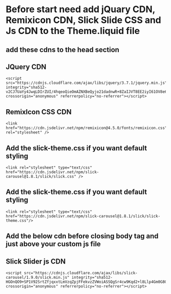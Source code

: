 # Before start need add jQuary CDN, Remixicon CDN, Slick Slide CSS and Js CDN to the Theme.liquid file 

## add these cdns to the head section 


## JQuery CDN
    <script src="https://cdnjs.cloudflare.com/ajax/libs/jquery/3.7.1/jquery.min.js" integrity="sha512-v2CJ7UaYy4JwqLDIrZUI/4hqeoQieOmAZNXBeQyjo21dadnwR+8ZaIJVT8EE2iyI61OV8e6M8PP2/4hpQINQ/g==" crossorigin="anonymous" referrerpolicy="no-referrer"></script>

## RemixIcon CSS CDN
    <link href="https://cdn.jsdelivr.net/npm/remixicon@4.5.0/fonts/remixicon.css" rel="stylesheet" />

## Add the slick-theme.css if you want default styling 
    <link rel="stylesheet" type="text/css" href="https://cdn.jsdelivr.net/npm/slick-carousel@1.8.1/slick/slick.css" />

    
## Add the slick-theme.css if you want default styling
    <link rel="stylesheet" type="text/css" href="https://cdn.jsdelivr.net/npm/slick-carousel@1.8.1/slick/slick-theme.css"/>

## Add the below cdn before closing body tag and just above your custom js file 

## Slick Slider js CDN 
    <script src="https://cdnjs.cloudflare.com/ajax/libs/slick-carousel/1.9.0/slick.min.js" integrity="sha512-HGOnQO9+SP1V92SrtZfjqxxtLmVzqZpjFFekvzZVWoiASSQgSr4cw9Kqd2+l8Llp4Gm0G8GIFJ4ddwZilcdb8A==" crossorigin="anonymous" referrerpolicy="no-referrer"></script>
